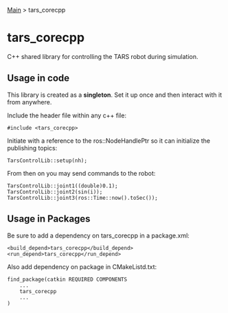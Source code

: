 [Main](../README.md) > tars_corecpp

# tars_corecpp

C++ shared library for controlling the TARS robot during simulation.

## Usage in code

This library is created as a **singleton**. Set it up once and then interact with it from anywhere.

Include the header file within any c++ file:

	#include <tars_corecpp>

Initiate with a reference to the ros::NodeHandlePtr so it can initialize the publishing topics:

	TarsControlLib::setup(nh);

From then on you may send commands to the robot:

	TarsControlLib::joint1((double)0.1);
	TarsControlLib::joint2(sin(i));
	TarsControlLib::joint3(ros::Time::now().toSec());

## Usage in Packages

Be sure to add a dependency on tars_corecpp in a package.xml:
	
	<build_depend>tars_corecpp</build_depend>
	<run_depend>tars_corecpp</run_depend>

Also add dependency on package in CMakeListd.txt:

	find_package(catkin REQUIRED COMPONENTS
		...
		tars_corecpp
		...
	)
